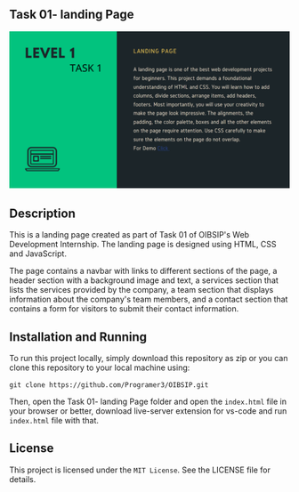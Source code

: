 ## Task 01- landing Page

![image](task1.png)

## Description

This is a landing page created as part of Task 01 of OIBSIP's Web Development Internship. The landing page is designed using HTML, CSS and JavaScript.

The page contains a navbar with links to different sections of the page, a header section with a background image and text, a services section that lists the services provided by the company, a team section that displays information about the company's team members, and a contact section that contains a form for visitors to submit their contact information.

## Installation and Running

To run this project locally, simply  download this repository as zip or you can clone this repository to your local machine using:

```
git clone https://github.com/Programer3/OIBSIP.git
```

Then, open the Task 01- landing Page folder and open the `index.html` file in your browser or better,
download live-server extension for  vs-code and run `index.html` file with that.

## License

This project is licensed under the `MIT License`. See the LICENSE file for details.
